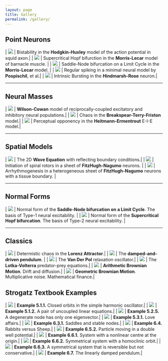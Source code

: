 ```yaml
---
layout: page
title: Gallery
permalink: /gallery/
---
```


## **Point Neurons**

| [<img src="HodgkinHuxley.gif"  class="galleryimg">](HodgkinHuxley.gif) | Bistability in the **Hodgkin-Huxley** model of the action potential in squid axon.|
| [<img src="MorrisLecarHopf.gif" class="galleryimg">](MorrisLecarHopf.gif) | Supercritical Hopf bifurction in the **Morris-Lecar** model of barnacle muscle. |
| [<img src="MorrisLecarSNLC.gif" class="galleryimg">](MorrisLecarSNLC.gif) | Saddle-Node bifurcation on a Limit Cycle in the **Morris-Lecar** model. |
| [<img src="Pospischil2008_RS.gif" class="galleryimg">](Pospischil2008_RS.gif) | Regular spiking in a minimal neural model by **Pospischil**, et al.|
| [<img src="HindmarshRoseDemo.gif" class="galleryimg">](HindmarshRoseDemo.gif) | Intrinsic Bursting in the **Hindmarsh-Rose** neuron.|

***

## **Neural Masses**

| [<img src="WilsonCowan0D.gif" class="galleryimg">](WilsonCowan0D.gif) | **Wilson-Cowan** model of reciprocally-coupled excitatory and inhibitory neural populations.|
| [<img src="BTF2003A.gif" class="galleryimg">](BTF2003A.gif) | Chaos in the **Breakspear-Terry-Friston** model.|
| [<img src="EIE0D.gif" class="galleryimg">](EIE0D.gif) | Perceptual opponency in the **Heitmann-Ermentrout** E-I-E model.|

***

## **Spatial Models**

| [<img src="WaveEquation2D.gif" class="galleryimg">](WaveEquation2D.gif) | The 2D **Wave Equation** with reflecting boundary conditions.|
| [<img src="FHN2D_dualrotor.gif" class="galleryimg">](FHN2D_dualrotor.gif) | Initiation of spiral rotors in a sheet of **FitzHugh-Nagumo** neurons. |
| [<img src="FHN2D_annulus.gif" class="galleryimg">](FHN2D_annulus.gif) | Arrhythmogenesis in a heterogeneous sheet of **FitzHugh-Nagumo** neurons with a tissue boundary. |

***

## **Normal Forms**

| [<img src="SNIC_XY.gif" class="galleryimg">](SNIC_XY.gif) | Normal form of the **Saddle-Node bifurcation on a Limit Cycle**. The basis of Type-1 neural excitability. |
| [<img src="HopfXY.gif" class="galleryimg">](HopfXY.gif) | Normal form of the **Supercritical Hopf bifurcation**. The basis of Type-2 neural excitability. |

***

## **Classics**

| [<img src="Lorenz.gif" class="galleryimg">](Lorenz.gif) | Determistic chaos in the **Lorenz Attractor**.|
| [<img src="Pendulum.gif" class="galleryimg">](Pendulum.gif) | The **damped-and-driven pendulum**. |
| [<img src="VanDerPolDemo.gif" class="galleryimg">](VanDerPolDemo.gif) | The **Van Der Pol** relaxation oscillator.|
| [<img src="LotkaVolterra.gif" class="galleryimg">](LotkaVolterra.gif) | The **Lotka-Volterra** predator-prey equations.|
| [<img src="BrownianMotionArithmetic.gif" class="galleryimg">](BrownianMotionArithmetic.gif) | **Arithmetic Brownian Motion**. Drift and diffusion.|
| [<img src="BrownianMotionGeometric.gif" class="galleryimg">](BrownianMotionGeometric.gif) | **Geometric Brownian Motion**. Multiplicative noise. Mathematical finance.|

## **Strogatz Textbook Examples**

| [<img src="Strogatz_5_1_1.gif" class="galleryimg">](Strogatz_5_1_1.gif) | **Example 5.1.1.** Closed orbits in the simple harmonic oscillator.|
| [<img src="Strogatz_5_1_2.gif" class="galleryimg">](Strogatz_5_1_2.gif) | **Example 5.1.2.** A pair of uncoupled linear equations.|
| [<img src="Strogatz_5_2_5.gif" class="galleryimg">](Strogatz_5_2_5.gif) | **Example 5.2.5.** A degenerate node has only one eigenvector.|
| [<img src="Strogatz_5_3_1.gif" class="galleryimg">](Strogatz_5_3_1.gif) | **Example 5.3.1.** Love affairs.|
| [<img src="Strogatz_6_3_1.gif" class="galleryimg">](Strogatz_6_3_1.gif) | **Example 6.3.1.** Saddles and stable nodes.|
| [<img src="Strogatz_6_4.gif" class="galleryimg">](Strogatz_6_4.gif) | **Example 6.4.** Rabbits versus Sheep.|
| [<img src="Strogatz_6_5_2.gif" class="galleryimg">](Strogatz_6_5_2.gif) | **Example 6.5.2.** Particle moving in a double well potential.|
| [<img src="Strogatz_6_6_1.gif" class="galleryimg">](Strogatz_6_6_1.gif) | **Example 6.6.1.** System with a nonlinear centre at the origin.|
| [<img src="Strogatz_6_6_2.gif" class="galleryimg">](Strogatz_6_6_2.gif) | **Example 6.6.2.** Symmetrical system with a homoclinic orbit.|
| [<img src="Strogatz_6_6_3.gif" class="galleryimg">](Strogatz_6_6_3.gif) | **Example 6.6.3.** A symmetrical system that is reversible but not conservative.|
| [<img src="Strogatz_6_7.gif" class="galleryimg">](Strogatz_6_7.gif) | **Example 6.7.** The linearly damped pendulum.|
